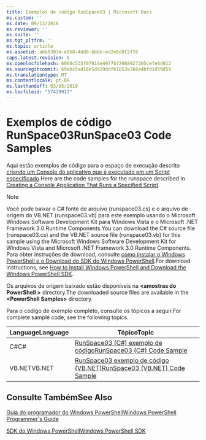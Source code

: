 ```yaml
---
title: Exemplos de código RunSpace03 | Microsoft Docs
ms.custom: ''
ms.date: 09/13/2016
ms.reviewer: ''
ms.suite: ''
ms.tgt_pltfrm: ''
ms.topic: article
ms.assetid: a6b8303d-e868-4dd0-bbbb-ed2e6d8f2f76
caps.latest.revision: 6
ms.openlocfilehash: 6060c535f07814e4977b72068927205cefe6d012
ms.sourcegitcommit: 69abc5ad16e5dd29ddfb1853e266a4bfd1d59d59
ms.translationtype: MT
ms.contentlocale: pt-BR
ms.lasthandoff: 03/05/2019
ms.locfileid: "57429917"
---
```

# <a name="runspace03-code-samples"></a><span data-ttu-id="aeca3-102">Exemplos de código RunSpace03</span><span class="sxs-lookup"><span data-stu-id="aeca3-102">RunSpace03 Code Samples</span></span>

<span data-ttu-id="aeca3-103">Aqui estão exemplos de código para o espaço de execução descrito [criando um Console do aplicativo que é executado em um Script especificado](http://msdn.microsoft.com/en-us/a93e6006-36db-4bcc-b9da-c5bebf4ffd68).</span><span class="sxs-lookup"><span data-stu-id="aeca3-103">Here are the code samples for the runspace described in [Creating a Console Application That Runs a Specified Script](http://msdn.microsoft.com/en-us/a93e6006-36db-4bcc-b9da-c5bebf4ffd68).</span></span>

> [!NOTE]
> <span data-ttu-id="aeca3-104">Você pode baixar o C# fonte de arquivo (runspace03.cs) e o arquivo de origem do VB.NET (runspace03.vb) para este exemplo usando o Microsoft Windows Software Development Kit para Windows Vista e o Microsoft .NET Framework 3.0 Runtime Components.</span><span class="sxs-lookup"><span data-stu-id="aeca3-104">You can download the C# source file (runspace03.cs) and the VB.NET source file (runspace03.vb) for this sample using the Microsoft Windows Software Development Kit for Windows Vista and Microsoft .NET Framework 3.0 Runtime Components.</span></span> <span data-ttu-id="aeca3-105">Para obter instruções de download, consulte [como instalar o Windows PowerShell e o Download do SDK do Windows PowerShell](/powershell/developer/installing-the-windows-powershell-sdk).</span><span class="sxs-lookup"><span data-stu-id="aeca3-105">For download instructions, see [How to Install Windows PowerShell and Download the Windows PowerShell SDK](/powershell/developer/installing-the-windows-powershell-sdk).</span></span>
>
> <span data-ttu-id="aeca3-106">Os arquivos de origem baixado estão disponíveis na  **\<amostras do PowerShell >** directory.</span><span class="sxs-lookup"><span data-stu-id="aeca3-106">The downloaded source files are available in the **\<PowerShell Samples>** directory.</span></span>

<span data-ttu-id="aeca3-107">Para o código de exemplo completo, consulte os tópicos a seguir.</span><span class="sxs-lookup"><span data-stu-id="aeca3-107">For complete sample code, see the following topics.</span></span>

|<span data-ttu-id="aeca3-108">Language</span><span class="sxs-lookup"><span data-stu-id="aeca3-108">Language</span></span>|<span data-ttu-id="aeca3-109">Tópico</span><span class="sxs-lookup"><span data-stu-id="aeca3-109">Topic</span></span>|
|--------------|-----------|
|<span data-ttu-id="aeca3-110">C#</span><span class="sxs-lookup"><span data-stu-id="aeca3-110">C#</span></span>|[<span data-ttu-id="aeca3-111">RunSpace03 (C#) exemplo de código</span><span class="sxs-lookup"><span data-stu-id="aeca3-111">RunSpace03 (C#) Code Sample</span></span>](./runspace03-csharp-code-sample.md)|
|<span data-ttu-id="aeca3-112">VB.NET</span><span class="sxs-lookup"><span data-stu-id="aeca3-112">VB.NET</span></span>|[<span data-ttu-id="aeca3-113">RunSpace03 exemplo de código (VB.NET)</span><span class="sxs-lookup"><span data-stu-id="aeca3-113">RunSpace03 (VB.NET) Code Sample</span></span>](./runspace03-vb-net-code-sample.md)|

## <a name="see-also"></a><span data-ttu-id="aeca3-114">Consulte Também</span><span class="sxs-lookup"><span data-stu-id="aeca3-114">See Also</span></span>

[<span data-ttu-id="aeca3-115">Guia do programador do Windows PowerShell</span><span class="sxs-lookup"><span data-stu-id="aeca3-115">Windows PowerShell Programmer's Guide</span></span>](./windows-powershell-programmer-s-guide.md)

[<span data-ttu-id="aeca3-116">SDK do Windows PowerShell</span><span class="sxs-lookup"><span data-stu-id="aeca3-116">Windows PowerShell SDK</span></span>](../windows-powershell-reference.md)
